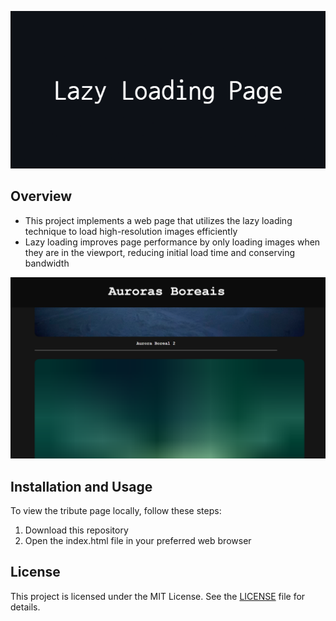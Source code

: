 <p align="center">
  <img src="img\Lazy_Loading_Banner.png" alt="Lazy Loading Banner" />
</p>

## Overview

- This project implements a web page that utilizes the lazy loading technique to load high-resolution images efficiently
- Lazy loading improves page performance by only loading images when they are in the viewport, reducing initial load time and conserving bandwidth

<p align="center">
  <img src="img\Lazy_Loading_Image.png" alt="Lazy Loading Image" />
</p>

## Installation and Usage

To view the tribute page locally, follow these steps:

1. Download this repository
2. Open the index.html file in your preferred web browser

## License

This project is licensed under the MIT License. See the [LICENSE](LICENSE) file for details.
